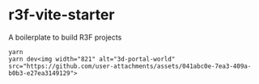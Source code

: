 # r3f-vite-starter
A boilerplate to build R3F projects

```
yarn
yarn dev<img width="821" alt="3d-portal-world" src="https://github.com/user-attachments/assets/041abc0e-7ea3-409a-b0b3-e27ea3149129">

```



